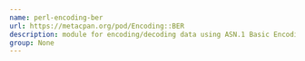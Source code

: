 ```yaml
---
name: perl-encoding-ber
url: https://metacpan.org/pod/Encoding::BER
description: module for encoding/decoding data using ASN.1 Basic Encoding Rules (BER). URL : https://metacpan.org/pod/Encoding::BER Groups : None
group: None
---
```

